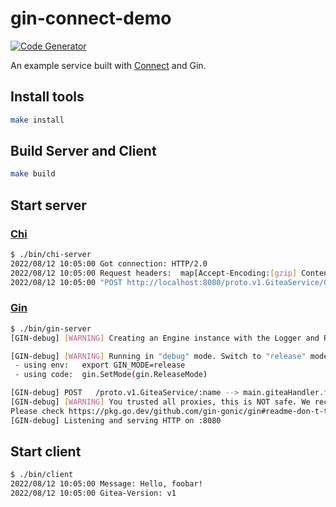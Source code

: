 # gin-connect-demo

[![Code Generator](https://github.com/go-training/gin-connect-demo/actions/workflows/codegen.yaml/badge.svg)](https://github.com/go-training/gin-connect-demo/actions/workflows/codegen.yaml)

An example service built with [Connect](https://connect.build) and Gin.

## Install tools

```sh
make install
```

## Build Server and Client

```sh
make build
```

## Start server

### [Chi](https://github.com/go-chi/chi)

```sh
$ ./bin/chi-server
2022/08/12 10:05:00 Got connection: HTTP/2.0
2022/08/12 10:05:00 Request headers:  map[Accept-Encoding:[gzip] Content-Type:[application/proto] Gitea-Header:[hello from connect] User-Agent:[connect-go/0.2.0 (go1.19)]]
2022/08/12 10:05:00 "POST http://localhost:8080/proto.v1.GiteaService/Gitea HTTP/2.0" from [::1]:58227 - 200 40B in 1.36225ms
```

### [Gin](https://github.com/gin-gonic/gin)

```sh
$ ./bin/gin-server
[GIN-debug] [WARNING] Creating an Engine instance with the Logger and Recovery middleware already attached.

[GIN-debug] [WARNING] Running in "debug" mode. Switch to "release" mode in production.
 - using env:   export GIN_MODE=release
 - using code:  gin.SetMode(gin.ReleaseMode)

[GIN-debug] POST   /proto.v1.GiteaService/:name --> main.giteaHandler.func1 (3 handlers)
[GIN-debug] [WARNING] You trusted all proxies, this is NOT safe. We recommend you to set a value.
Please check https://pkg.go.dev/github.com/gin-gonic/gin#readme-don-t-trust-all-proxies for details.
[GIN-debug] Listening and serving HTTP on :8080
```

## Start client

```sh
$ ./bin/client
2022/08/12 10:05:00 Message: Hello, foobar!
2022/08/12 10:05:00 Gitea-Version: v1
```

